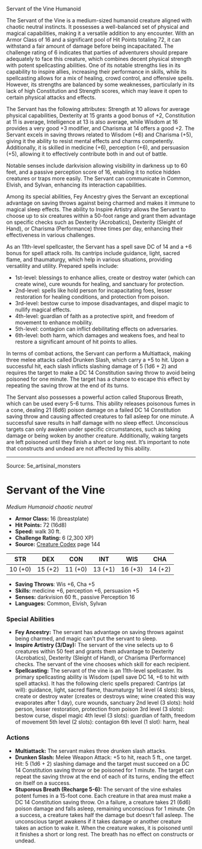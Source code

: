 <MonsterName/>Servant of the Vine</MonsterName>
<CreatureType/>Humanoid</CreatureType>

<summary>The Servant of the Vine is a medium-sized humanoid creature aligned with chaotic neutral instincts. It possesses a well-balanced set of physical and magical capabilities, making it a versatile addition to any encounter. With an Armor Class of 16 and a significant pool of Hit Points totaling 72, it can withstand a fair amount of damage before being incapacitated. The challenge rating of 6 indicates that parties of adventurers should prepare adequately to face this creature, which combines decent physical strength with potent spellcasting abilities. One of its notable strengths lies in its capability to inspire allies, increasing their performance in skills, while its spellcasting allows for a mix of healing, crowd control, and offensive spells. However, its strengths are balanced by some weaknesses, particularly in its lack of high Constitution and Strength scores, which may leave it open to certain physical attacks and effects. </summary>

<detail>

The Servant has the following attributes: Strength at 10 allows for average physical capabilities, Dexterity at 15 grants a good bonus of +2, Constitution at 11 is average, Intelligence at 13 is also average, while Wisdom at 16 provides a very good +3 modifier, and Charisma at 14 offers a good +2. The Servant excels in saving throws related to Wisdom (+6) and Charisma (+5), giving it the ability to resist mental effects and charms competently. Additionally, it is skilled in medicine (+6), perception (+6), and persuasion (+5), allowing it to effectively contribute both in and out of battle. 

Notable senses include darkvision allowing visibility in darkness up to 60 feet, and a passive perception score of 16, enabling it to notice hidden creatures or traps more easily. The Servant can communicate in Common, Elvish, and Sylvan, enhancing its interaction capabilities.

Among its special abilities, Fey Ancestry gives the Servant an exceptional advantage on saving throws against being charmed and makes it immune to magical sleep effects. The ability to Inspire Artistry allows the Servant to choose up to six creatures within a 50-foot range and grant them advantage on specific checks such as Dexterity (Acrobatics), Dexterity (Sleight of Hand), or Charisma (Performance) three times per day, enhancing their effectiveness in various challenges.

As an 11th-level spellcaster, the Servant has a spell save DC of 14 and a +6 bonus for spell attack rolls. Its cantrips include guidance, light, sacred flame, and thaumaturgy, which help in various situations, providing versatility and utility. Prepared spells include:

- 1st-level: blessings to enhance allies, create or destroy water (which can create wine), cure wounds for healing, and sanctuary for protection.
- 2nd-level: spells like hold person for incapacitating foes, lesser restoration for healing conditions, and protection from poison.
- 3rd-level: bestow curse to impose disadvantages, and dispel magic to nullify magical effects.
- 4th-level: guardian of faith as a protective spirit, and freedom of movement to enhance mobility.
- 5th-level: contagion can inflict debilitating effects on adversaries.
- 6th-level: both harm, which damages and weakens foes, and heal to restore a significant amount of hit points to allies.

In terms of combat actions, the Servant can perform a Multiattack, making three melee attacks called Drunken Slash, which carry a +5 to hit. Upon a successful hit, each slash inflicts slashing damage of 5 (1d6 + 2) and requires the target to make a DC 14 Constitution saving throw to avoid being poisoned for one minute. The target has a chance to escape this effect by repeating the saving throw at the end of its turns. 

The Servant also possesses a powerful action called Stuporous Breath, which can be used every 5-6 turns. This ability releases poisonous fumes in a cone, dealing 21 (6d6) poison damage on a failed DC 14 Constitution saving throw and causing affected creatures to fall asleep for one minute. A successful save results in half damage with no sleep effect. Unconscious targets can only awaken under specific circumstances, such as taking damage or being woken by another creature. Additionally, waking targets are left poisoned until they finish a short or long rest. It’s important to note that constructs and undead are not affected by this ability.</detail>



---

Source: 5e_artisinal_monsters

# Servant of the Vine

*Medium* *Humanoid* *chaotic neutral*

- **Armor Class:** 16 (breastplate)
- **Hit Points:** 72 (16d8)
- **Speed:** walk 30 ft.
- **Challenge Rating:** 6 (2,300 XP)
- **Source:** [Creature Codex](https://koboldpress.com/kpstore/product/creature-codex-for-5th-edition-dnd) page 144

| STR | DEX | CON | INT | WIS | CHA |
| --- | --- | --- | --- | --- | --- |
| 10 (+0) | 15 (+2) | 11 (+0) | 13 (+1) | 16 (+3) | 14 (+2) |

- **Saving Throws**: Wis +6, Cha +5
- **Skills:** medicine +6, perception +6, persuasion +5
- **Senses:** darkvision 60 ft., passive Perception 16
- **Languages:** Common, Elvish, Sylvan

### Special Abilities

- **Fey Ancestry:** The servant has advantage on saving throws against being charmed, and magic can't put the servant to sleep.
- **Inspire Artistry (3/Day):** The servant of the vine selects up to 6 creatures within 50 feet and grants them advantage to Dexterity (Acrobatics), Dexterity (Sleight of Hand), or Charisma (Performance) checks. The servant of the vine chooses which skill for each recipient.
- **Spellcasting:** The servant of the vine is an 11th-level spellcaster. Its primary spellcasting ability is Wisdom (spell save DC 14, +6 to hit with spell attacks). It has the following cleric spells prepared:
Cantrips (at will): guidance, light, sacred flame, thaumaturgy
1st level (4 slots): bless, create or destroy water (creates or destroys wine; wine created this way evaporates after 1 day), cure wounds, sanctuary
2nd level (3 slots): hold person, lesser restoration, protection from poison
3rd level (3 slots): bestow curse, dispel magic
4th level (3 slots): guardian of faith, freedom of movement
5th level (2 slots): contagion
6th level (1 slot): harm, heal

### Actions

- **Multiattack:** The servant makes three drunken slash attacks.
- **Drunken Slash:** Melee Weapon Attack: +5 to hit, reach 5 ft., one target. Hit: 5 (1d6 + 2) slashing damage and the target must succeed on a DC 14 Constitution saving throw or be poisoned for 1 minute. The target can repeat the saving throw at the end of each of its turns, ending the effect on itself on a success.
- **Stuporous Breath (Recharge 5-6):** The servant of the vine exhales potent fumes in a 15-foot cone. Each creature in that area must make a DC 14 Constitution saving throw. On a failure, a creature takes 21 (6d6) poison damage and falls asleep, remaining unconscious for 1 minute. On a success, a creature takes half the damage but doesn't fall asleep. The unconscious target awakens if it takes damage or another creature takes an action to wake it. When the creature wakes, it is poisoned until it finishes a short or long rest. The breath has no effect on constructs or undead.




